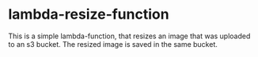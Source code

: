 # lambda-resize-function
This is a simple lambda-function, that resizes an image that was uploaded to an s3 bucket. The resized image is saved in the same bucket.